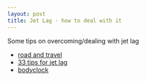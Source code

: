 ```yaml
---
layout: post
title: Jet Lag - how to deal with it
---
```


Some tips on overcoming/dealing with jet lag

- [road and travel](http://www.roadandtravel.com/traveladvice/jetlag.htm)
- [33 tips for jet lag](http://www.otbeach.com/travel-guides/how-to-cope-with-jetlag-33-tips.html)
- [bodyclock](http://www.bodyclock.com/)

